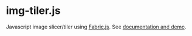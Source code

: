 img-tiler.js
============

Javascript image slicer/tiler using [Fabric.js](http://fabricjs.com/). See [documentation and demo](http://eddotman.github.io/img-tiler.js/).
